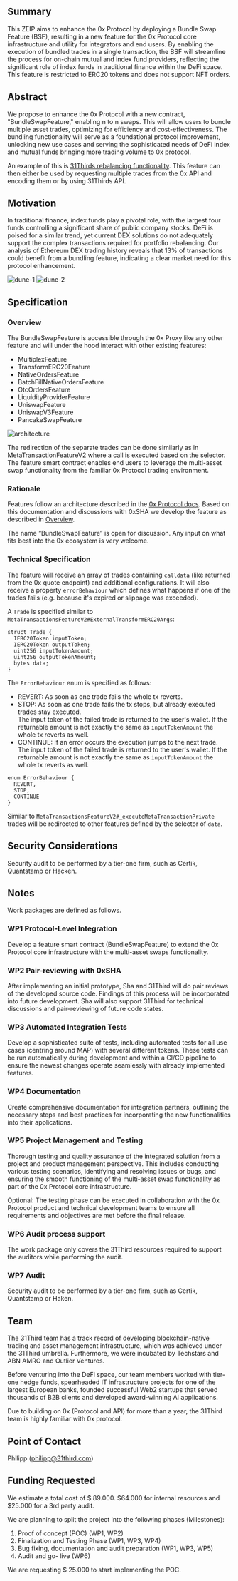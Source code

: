 ## Summary
This ZEIP aims to enhance the 0x Protocol by deploying a Bundle Swap Feature (BSF), resulting in a new feature for the 
0x Protocol core infrastructure and utility for integrators and end users. By enabling the execution of bundled trades 
in a single transaction, the BSF will streamline the process for on-chain mutual and index fund providers, reflecting 
the significant role of index funds in traditional finance within the DeFi space. This feature is restricted to ERC20 
tokens and does not support NFT orders.

## Abstract
We propose to enhance the 0x Protocol with a new contract, "BundleSwapFeature," enabling n to n swaps. This will allow 
users to bundle multiple asset trades, optimizing for efficiency and cost-effectiveness. The bundling functionality will 
serve as a foundational protocol improvement, unlocking new use cases and serving the sophisticated needs of DeFi index 
and mutual funds bringing more trading volume to 0x protocol.

An example of this is [31Thirds rebalancing functionality](https://31third.com/product/execution). This feature can then 
either be used by requesting multiple trades from the 0x API and encoding them or by using 31Thirds API.

## Motivation
In traditional finance, index funds play a pivotal role, with the largest four funds controlling a significant share of 
public company stocks. DeFi is poised for a similar trend, yet current DEX solutions do not adequately support the 
complex transactions required for portfolio rebalancing. Our analysis of Ethereum DEX trading history reveals that 13% 
of transactions could benefit from a bundling feature, indicating a clear market need for this protocol enhancement.

![dune-1](./assets/1/1_dune-1.png)
![dune-2](./assets/1/2_dune-2.png)

## Specification

### Overview
The BundleSwapFeature is accessible through the 0x Proxy like any other feature and will under the hood interact with 
other existing features:
 - MultiplexFeature
 - TransformERC20Feature
 - NativeOrdersFeature
 - BatchFillNativeOrdersFeature
 - OtcOrdersFeature
 - LiquidityProviderFeature
 - UniswapFeature
 - UniswapV3Feature
 - PancakeSwapFeature

![architecture](./assets/1/3_architecture.png)

The redirection of the separate trades can be done similarly as in MetaTransactionFeatureV2 where a call is executed 
based on the selector. The feature smart contract enables end users to leverage the multi-asset swap functionality from 
the familiar 0x Protocol trading environment.

### Rationale
Features follow an architecture described in the [0x Protocol docs](https://docs.0xprotocol.org/en/latest/architecture/features.html). 
Based on this documentation and discussions with 0xSHA we develop the feature as described in [Overview](#overview).

The name “BundleSwapFeature” is open for discussion. Any input on what fits best into the 0x ecosystem is very welcome.

### Technical Specification
The feature will receive an array of trades containing `calldata` (like returned from the 0x quote endpoint) and 
additional configurations. It will also receive a property `errorBehaviour` which defines what happens if one of the 
trades fails (e.g. because it's expired or slippage was exceeded).

A `Trade` is specified similar to `MetaTransactionsFeatureV2#ExternalTransformERC20Args`:

```solidity
struct Trade {
  IERC20Token inputToken;
  IERC20Token outputToken;
  uint256 inputTokenAmount;
  uint256 outputTokenAmount;
  bytes data;
}
```

The `ErrorBehaviour` enum is specified as follows:

 - REVERT: As soon as one trade fails the whole tx reverts.
 - STOP: As soon as one trade fails the tx stops, but already executed trades stay executed.  
   The input token of the failed trade is returned to the user's wallet. If the returnable amount is not exactly the 
   same as `inputTokenAmount` the whole tx reverts as well.
 - CONTINUE: If an error occurs the execution jumps to the next trade.  
   The input token of the failed trade is returned to the user's wallet. If the returnable amount is not exactly the 
   same as `inputTokenAmount` the whole tx reverts as well.

```solidity
enum ErrorBehaviour {
  REVERT,
  STOP,
  CONTINUE
}
```

Similar to `MetaTransactionsFeatureV2#_executeMetaTransactionPrivate` trades will be redirected to other features 
defined by the selector of `data`.

## Security Considerations
Security audit to be performed by a tier-one firm, such as Certik, Quantstamp or Hacken.

## Notes
Work packages are defined as follows.

### WP1 Protocol-Level Integration
Develop a feature smart contract (BundleSwapFeature) to extend the 0x Protocol core infrastructure with the multi-asset 
swaps functionality.

### WP2 Pair-reviewing with 0xSHA
After implementing an initial prototype, Sha and 31Third will do pair reviews of the developed source code. Findings of 
this process will be incorporated into future development. Sha will also support 31Third for technical discussions and 
pair-reviewing of future code states.

### WP3 Automated Integration Tests
Develop a sophisticated suite of tests, including automated tests for all use cases (centring around MAP) with several 
different tokens. These tests can be run automatically during development and within a CI/CD pipeline to ensure the 
newest changes operate seamlessly with already implemented features.

### WP4 Documentation
Create comprehensive documentation for integration partners, outlining the necessary steps and best practices for 
incorporating the new functionalities into their applications.

### WP5 Project Management and Testing
Thorough testing and quality assurance of the integrated solution from a project and product management perspective. 
This includes conducting various testing scenarios, identifying and resolving issues or bugs, and ensuring the smooth 
functioning of the multi-asset swap functionality as part of the 0x Protocol core infrastructure.

Optional: The testing phase can be executed in collaboration with the 0x Protocol product and technical development 
teams to ensure all requirements and objectives are met before the final release.

### WP6 Audit process support
The work package only covers the 31Third resources required to support the auditors while performing the audit.

### WP7 Audit
Security audit to be performed by a tier-one firm, such as Certik, Quantstamp or Haken.

## Team
The 31Third team has a track record of developing blockchain-native trading and asset management infrastructure, which 
was achieved under the 31Third umbrella. Furthermore, we were incubated by Techstars and ABN AMRO and Outlier Ventures.

Before venturing into the DeFi space, our team members worked with tier-one hedge funds, spearheaded IT infrastructure 
projects for one of the largest European banks, founded successful Web2 startups that served thousands of B2B clients 
and developed award-winning AI applications.

Due to building on 0x (Protocol and API) for more than a year, the 31Third team is highly familiar with 0x protocol.

## Point of Contact
Philipp ([philipp@31third.com](mailto:philipp@31third.com))

## Funding Requested
We estimate a total cost of $ 89.000. $64.000 for internal resources and $25.000 for a 3rd party audit.

We are planning to split the project into the following phases (Milestones):
 1) Proof of concept (POC) (WP1, WP2)
 2) Finalization and Testing Phase (WP1, WP3, WP4)
 3) Bug fixing, documentation and audit preparation (WP1, WP3, WP5)
 4) Audit and go- live (WP6)

We are requesting $ 25.000 to start implementing the POC.